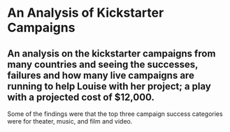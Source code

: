 # An Analysis of Kickstarter Campaigns
An analysis on the kickstarter campaigns from many countries and seeing the successes, failures and how many live campaigns are running to help Louise with her project; a play with a projected cost of $12,000.
---
Some of the findings were that the top three campaign success categories were for theater, music, and film and video. 
